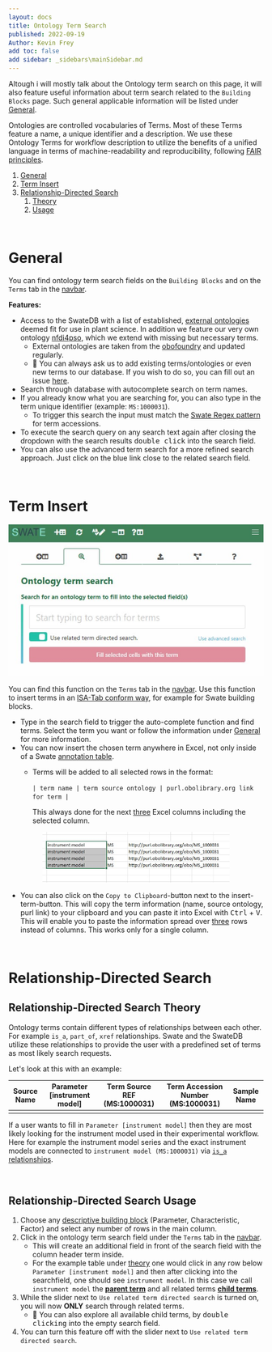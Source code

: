 ```yaml
---
layout: docs
title: Ontology Term Search
published: 2022-09-19
Author: Kevin Frey
add toc: false
add sidebar: _sidebars\mainSidebar.md
---
```


Altough i will mostly talk about the Ontology term search on this page, it will also feature useful information about term search related to the `Building Blocks` page. Such general applicable information will be listed under [General](#General).

Ontologies are controlled vocabularies of Terms. Most of these Terms feature a name, a unique identifier and a description. We use these Ontology Terms for workflow description to utilize the benefits of a unified language in terms of machine-readability and reproducibility, following [FAIR principles](https://www.go-fair.org/fair-principles/).

1. [General](#General)
2. [Term Insert](#Term-Insert)
3. [Relationship-Directed Search](#relationship-directed-search)
    1. [Theory](#Relationship-Directed-Search-Theory)
    2. [Usage](#Relationship-Directed-Search-Usage)

<br>

# General

You can find ontology term search fields on the ``Building Blocks`` and on the `Terms` tab in the <a href="/images/UserDocs/Swate-Overlay-Exp.jpg" target="_blank">navbar</a>.

**Features:**
- Access to the SwateDB with a list of established, [external ontologies](https://github.com/nfdi4plants/nfdi4plants_ontology/blob/main/ext_ontologies.include) deemed fit for use in plant science. In addition we feature our very own ontology [nfdi4pso](https://github.com/nfdi4plants/nfdi4plants_ontology/blob/main/nfdi4plants_ontology.obo), which we extend with missing but necessary terms.
    - External ontologies are taken from the [obofoundry](https://obofoundry.org) and updated regularly.
    - 👀 You can always ask us to add existing terms/ontologies or even new terms to our database. If you wish to do so, you can fill out an issue [here](https://github.com/nfdi4plants/nfdi4plants_ontology/issues/new/choose).
- Search through database with autocomplete search on term names.
- If you already know what you are searching for, you can also type in the term unique identifier (example: `MS:1000031`). 
    - To trigger this search the input must match the [Swate Regex pattern](http://regexstorm.net/tester?p=%5ba-zA-Z0-9%5d%2b%3f%5b%3a_%5d%5ba-zA-Z0-9%5c-%5d%2b&i=MS%3a1000031%0d%0aMS_1000031%0d%0a) for term accessions.
- To execute the search query on any search text again after closing the dropdown with the search results <kbd>double click</kbd> into the search field.
- You can also use the advanced term search for a more refined search approach. Just click on the blue link close to the related search field.

<br>

# Term Insert

<p align="center">
<img src="/images/UserDocs/Swate-TermInsert-Exp.jpg?v01.02.22" height="300">
</p>

You can find this function on the `Terms` tab in the <a href="/images/UserDocs/Swate-Overlay-Exp.jpg" target="_blank">navbar</a>. Use this function to insert terms in an [ISA-Tab conform way](https://isa-specs.readthedocs.io/en/latest/isatab.html#ontology-annotations), for example for Swate building blocks.

- Type in the search field to trigger the auto-complete function and find terms. Select the term you want or follow the information under [General](#General) for more information.
- You can now insert the chosen term anywhere in Excel, not only inside of a Swate [annotation table](/docs/UserDocs/Docs02-Annotation-Table.html).
    - Terms will be added to all selected rows in the format:

        ``| term name | term source ontology | purl.obolibrary.org link for term |``
        
        This always done for the next <u>three</u> Excel columns including the selected column.

<p align="center">
<img src="/images/UserDocs/Swate-TermInsert2-Exp.jpg?v01.02.22" height="100">
</p>

- You can also click on the `Copy to Clipboard`-button next to the insert-term-button. This will copy the term information (name, source ontology, purl link) to your clipboard and you can paste it into Excel with <kbd>Ctrl</kbd> + <kbd>V</kbd>. This will enable you to paste the information spread over <u>three</u> rows instead of columns. This works only for a single column.

<br>

# Relationship-Directed Search

## Relationship-Directed Search Theory

Ontology terms contain different types of relationships between each other. For example `is_a`, `part_of`, `xref` relationships. Swate and the SwateDB utilize these relationships to provide the user with a predefined set of terms as most likely search requests. 

Let's look at this with an example:

| Source Name | Parameter [instrument model] | Term Source REF (MS:1000031) | Term Accession Number (MS:1000031) | Sample Name |
|-------------|------------------------------|------------------------------|------------------------------------|-------------|
|             |                              |                              |                                    |             |

If a user wants to fill in `Parameter [instrument model]` then they are most likely looking for the instrument model used in their experimental workflow. Here for example the instrument model series and the exact instrument models are connected to `instrument model (MS:1000031)` via [``is_a`` relationships](/images/UserDocs/Swate-RelationshipGraph-Exp.jpg). 

<br>

## Relationship-Directed Search Usage

1. Choose any [descriptive building block](/docs/UserDocs/Docs03-Building-Blocks#descriptive-building-blocks.html) (Parameter, Characteristic, Factor) and select any number of rows in the main column.
2. Click in the ontology term search field under the `Terms` tab in the <a href="/images/UserDocs/Swate-Overlay-Exp.jpg" target="_blank">navbar</a>.
    - This will create an additional field in front of the search field with the column header term inside.
    - For the example table under [theory](#Relationship-Directed-Search-Theory) one would click in any row below `Parameter [instrument model]` and then after clicking into the searchfield, one should see `instrument model`. In this case we call `instrument model` the **<u>parent term</u>** and all related terms **<u>child terms</u>**.
3. While the slider next to `Use related term directed search` is turned on, you will now **ONLY** search through related terms.
    - 👀 You can also explore all available child terms, by <kbd>double clicking</kbd> into the empty search field. 
4. You can turn this feature off with the slider next to `Use related term directed search`.